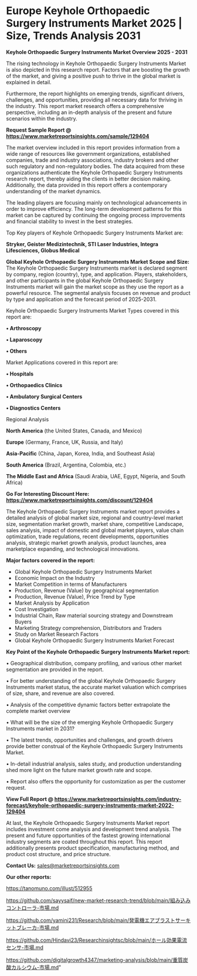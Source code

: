 # Europe Keyhole Orthopaedic Surgery Instruments Market 2025 | Size, Trends Analysis 2031

<Strong> Keyhole Orthopaedic Surgery Instruments Market Overview 2025 - 2031</strong>

The rising technology in Keyhole Orthopaedic Surgery Instruments Market is also depicted in this research report. Factors that are boosting the growth of the market, and giving a positive push to thrive in the global market is explained in detail.

Furthermore, the report highlights on emerging trends, significant drivers, challenges, and opportunities, providing all necessary data for thriving in the industry. This report market research offers a comprehensive perspective, including an in-depth analysis of the present and future scenarios within the industry.

<strong>Request Sample Report @ <a href=https://www.marketreportsinsights.com/sample/129404>https://www.marketreportsinsights.com/sample/129404</a></strong>

The market overview included in this report provides information from a wide range of resources like government organizations, established companies, trade and industry associations, industry brokers and other such regulatory and non-regulatory bodies. The data acquired from these organizations authenticate the Keyhole Orthopaedic Surgery Instruments research report, thereby aiding the clients in better decision making. Additionally, the data provided in this report offers a contemporary understanding of the market dynamics.

The leading players are focusing mainly on technological advancements in order to improve efficiency. The long-term development patterns for this market can be captured by continuing the ongoing process improvements and financial stability to invest in the best strategies.

Top Key players of Keyhole Orthopaedic Surgery Instruments Market are:

<strong>Stryker, Geister Medizintechnik, STI Laser Industries, Integra Lifesciences, Globus Medical</strong>

<strong><b>Global Keyhole Orthopaedic Surgery Instruments Market Scope and Size:</b></strong>
The Keyhole Orthopaedic Surgery Instruments market is declared segment by company, region (country), type, and application. Players, stakeholders, and other participants in the global Keyhole Orthopaedic Surgery Instruments market will gain the market scope as they use the report as a powerful resource. The segmental analysis focuses on revenue and product by type and application and the forecast period of 2025-2031.

Keyhole Orthopaedic Surgery Instruments Market Types covered in this report are:

<strong>• Arthroscopy

• Laparoscopy

• Others</strong>

Market Applications covered in this report are:

<strong>• Hospitals

• Orthopaedics Clinics

• Ambulatory Surgical Centers

• Diagnostics Centers</strong> 

Regional Analysis

<strong>North America</strong> (the United States, Canada, and Mexico)

<strong>Europe</strong> (Germany, France, UK, Russia, and Italy)

<strong>Asia-Pacific</strong> (China, Japan, Korea, India, and Southeast Asia)

<strong>South America</strong> (Brazil, Argentina, Colombia, etc.)

<strong>The Middle East and Africa</strong> (Saudi Arabia, UAE, Egypt, Nigeria, and South Africa)

<strong>Go For Interesting Discount Here: <a href=https://www.marketreportsinsights.com/discount/129404>https://www.marketreportsinsights.com/discount/129404</a></strong>

The Keyhole Orthopaedic Surgery Instruments market report provides a detailed analysis of global market size, regional and country-level market size, segmentation market growth, market share, competitive Landscape, sales analysis, impact of domestic and global market players, value chain optimization, trade regulations, recent developments, opportunities analysis, strategic market growth analysis, product launches, area marketplace expanding, and technological innovations.

<strong><b>Major factors covered in the report:</b></strong>
<ul>
  <li>Global Keyhole Orthopaedic Surgery Instruments Market </li>
  <li>Economic Impact on the Industry</li>
  <li>Market Competition in terms of Manufacturers</li>
  <li>Production, Revenue (Value) by geographical segmentation</li>
  <li>Production, Revenue (Value), Price Trend by Type</li>
  <li>Market Analysis by Application</li>
  <li>Cost Investigation</li>
  <li>Industrial Chain, Raw material sourcing strategy and Downstream Buyers</li>
  <li>Marketing Strategy comprehension, Distributors and Traders</li>
  <li>Study on Market Research Factors</li>
  <li>Global Keyhole Orthopaedic Surgery Instruments Market Forecast</li>
</ul>

<strong><b>Key Point of the Keyhole Orthopaedic Surgery Instruments Market report:</b></strong>

• Geographical distribution, company profiling, and various other market segmentation are provided in the report.

• For better understanding of the global Keyhole Orthopaedic Surgery Instruments market status, the accurate market valuation which comprises of size, share, and revenue are also covered.

• Analysis of the competitive dynamic factors better extrapolate the complete market overview

• What will be the size of the emerging Keyhole Orthopaedic Surgery Instruments market in 2031?

• The latest trends, opportunities and challenges, and growth drivers provide better construal of the Keyhole Orthopaedic Surgery Instruments Market.

• In-detail industrial analysis, sales study, and production understanding shed more light on the future market growth rate and scope.

• Report also offers the opportunity for customization as per the customer request.

<strong><b>View Full Report @ <a href=https://www.marketreportsinsights.com/industry-forecast/keyhole-orthopaedic-surgery-instruments-market-2022-129404>https://www.marketreportsinsights.com/industry-forecast/keyhole-orthopaedic-surgery-instruments-market-2022-129404</a></b></strong>


At last, the Keyhole Orthopaedic Surgery Instruments Market report includes investment come analysis and development trend analysis. The present and future opportunities of the fastest growing international industry segments are coated throughout this report. This report additionally presents product specification, manufacturing method, and product cost structure, and price structure.

<strong>Contact Us:</strong>
sales@marketreportsinsights.com

<strong>Our other reports:</strong>

<a href=https://tanomuno.com/illust/512955>https://tanomuno.com/illust/512955</a>

<a href=https://github.com/sayysaif/new-market-research-trend/blob/main/組み込みコントローラ-市場.md>https://github.com/sayysaif/new-market-research-trend/blob/main/組み込みコントローラ-市場.md</a>

<a href=https://github.com/yamini231/Research/blob/main/発電機エアブラストサーキットブレーカ-市場.md>https://github.com/yamini231/Research/blob/main/発電機エアブラストサーキットブレーカ-市場.md</a>

<a href=https://github.com/Hindavi23/Researchinsightsc/blob/main/ホール効果電流センサ-市場.md>https://github.com/Hindavi23/Researchinsightsc/blob/main/ホール効果電流センサ-市場.md</a>

<a href=https://github.com/digitalgrowth4347/marketing-analysis/blob/main/重質炭酸カルシウム-市場.md>https://github.com/digitalgrowth4347/marketing-analysis/blob/main/重質炭酸カルシウム-市場.md</a>"
